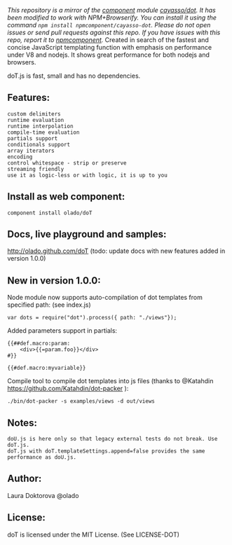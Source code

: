 *This repository is a mirror of the [component](http://component.io) module [cayasso/dot](http://github.com/cayasso/dot). It has been modified to work with NPM+Browserify. You can install it using the command `npm install npmcomponent/cayasso-dot`. Please do not open issues or send pull requests against this repo. If you have issues with this repo, report it to [npmcomponent](https://github.com/airportyh/npmcomponent).*
Created in search of the fastest and concise JavaScript templating function with emphasis on performance under V8 and nodejs. It shows great performance for both nodejs and browsers.

doT.js is fast, small and has no dependencies.

## Features:
    custom delimiters
    runtime evaluation
    runtime interpolation
    compile-time evaluation
    partials support
    conditionals support
    array iterators
    encoding
    control whitespace - strip or preserve
    streaming friendly
    use it as logic-less or with logic, it is up to you

## Install as web component:

    component install olado/doT

## Docs, live playground and samples:

http://olado.github.com/doT (todo: update docs with new features added in version 1.0.0)

## New in version 1.0.0:

Node module now supports auto-compilation of dot templates from specified path: (see index.js)

	var dots = require("dot").process({ path: "./views"});

Added parameters support in partials:

	{{##def.macro:param:
		<div>{{=param.foo}}</div>
	#}}

	{{#def.macro:myvariable}}

Compile tool to compile dot templates into js files (thanks to @Katahdin https://github.com/Katahdin/dot-packer ):

	./bin/dot-packer -s examples/views -d out/views

## Notes:
    doU.js is here only so that legacy external tests do not break. Use doT.js.
    doT.js with doT.templateSettings.append=false provides the same performance as doU.js.

## Author:
Laura Doktorova @olado

## License:
doT is licensed under the MIT License. (See LICENSE-DOT)

